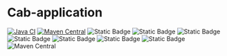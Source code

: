 # Cab-application

[![Java CI](https://github.com/likhithgp/Cab-application/actions/workflows/maven.yml/badge.svg)](https://github.com/likhithgp/Cab-application/actions/workflows/maven.yml)
[![Maven Central](https://maven-badges.herokuapp.com/maven-central/org.apache.commons/commons-lang3/badge.svg?gav=true)](https://maven-badges.herokuapp.com/maven-central/org.apache.commons/commons-lang3/?gav=true)
![Static Badge](https://img.shields.io/badge/springboot_3.1.5-Likhith?logo=springboot&logoColor=white&labelColor=black)
![Static Badge](https://img.shields.io/badge/Java_17-L?style=%20plastic&logoColor=white&label=Programming_Language&labelColor=black&link=https%3A%2F%2Fdocs.spring.io%2Fspring-boot%2Fdocs%2Fcurrent%2Freference%2Fhtmlsingle%2F)
![Static Badge](https://img.shields.io/badge/3.1.0-D?logoColor=white&label=maven&labelColor=blue&color=yellow&link=https%3A%2F%2Fdocs.spring.io%2Fspring-boot%2Fdocs%2Fcurrent%2Freference%2Fhtmlsingle%2F)
![Static Badge](https://img.shields.io/badge/17-likhith?style=plastic&label=Java&labelColor=black)
![Static Badge](https://img.shields.io/badge/17-likhith?style=plastic&label=Java&labelColor=orange&color=black)
![Static Badge](https://img.shields.io/badge/3.1.5-likhith?style=plastic&logo=springboot&logoColor=green&label=Springboot)
![Static Badge](https://img.shields.io/badge/4.0.0-likhith?style=plastic&logo=maven&logoColor=%2367438e&label=maven%20&labelColor=%2367438e&color=%235c77bf)
![Maven Central](https://img.shields.io/badge/4.0.0-likhith?style=plastic&logo=maven&logoColor=%2367438e&label=maven%20&labelColor=%2367438e&color=%235c77bf)


